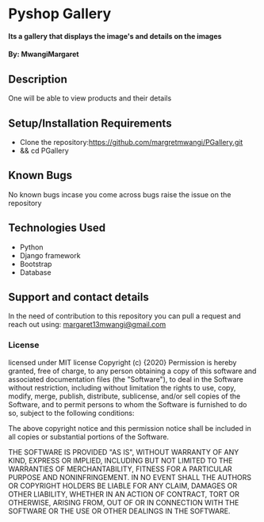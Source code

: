 # Pyshop Gallery
#### Its a gallery that displays the image's  and details on the images
#### By: MwangiMargaret
## Description
One will be able to view products and their details 
## Setup/Installation Requirements
* Clone the repository:https://github.com/margretmwangi/PGallery.git 
*   &&  cd PGallery

## Known Bugs
No known bugs incase you come across bugs raise the issue on the repository
## Technologies Used
* Python
* Django framework
* Bootstrap
* Database
## Support and contact details
In the need of contribution to this repository you can pull a request and reach out using: margaret13mwangi@gmail.com
### License
licensed under MIT license
Copyright (c) {2020} 
Permission is hereby granted, free of charge, to any person obtaining a copy of this software and associated documentation files (the "Software"), to deal in the Software without restriction, including without limitation the rights to use, copy, modify, merge, publish, distribute, sublicense, and/or sell copies of the Software, and to permit persons to whom the Software is furnished to do so, subject to the following conditions:

The above copyright notice and this permission notice shall be included in all copies or substantial portions of the Software.

THE SOFTWARE IS PROVIDED "AS IS", WITHOUT WARRANTY OF ANY KIND, EXPRESS OR IMPLIED, INCLUDING BUT NOT LIMITED TO THE WARRANTIES OF MERCHANTABILITY, FITNESS FOR A PARTICULAR PURPOSE AND NONINFRINGEMENT. IN NO EVENT SHALL THE AUTHORS OR COPYRIGHT HOLDERS BE LIABLE FOR ANY CLAIM, DAMAGES OR OTHER LIABILITY, WHETHER IN AN ACTION OF CONTRACT, TORT OR OTHERWISE, ARISING FROM, OUT OF OR IN CONNECTION WITH THE SOFTWARE OR THE USE OR OTHER DEALINGS IN THE SOFTWARE.